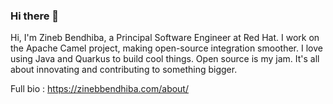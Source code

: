 ### Hi there 👋

Hi, I'm Zineb Bendhiba, a Principal Software Engineer at Red Hat. I work on the Apache Camel project, making open-source integration smoother. I love using Java and Quarkus to build cool things. Open source is my jam. It's all about innovating and contributing to something bigger.

Full bio : https://zinebbendhiba.com/about/
